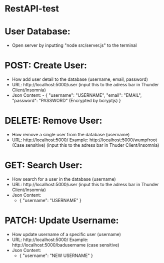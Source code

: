 # RestAPI-test

# User Database:

- Open server by inputting "node src/server.js" to the terminal

# POST: Create User:

- How add user detail to the database (username, email, password)
- URL: http://localhost:5000/user (input this to the adress bar in Thunder Client/Insomnia)
- Json Content: 
       - {
        "username": "USERNAME",
        "email": "EMAIL",
        "password": "PASSWORD" (Encrypted by bcryptjs)
       }

# DELETE: Remove User:

- How remove a single user from the database (username)
- URL: http://localhost:5000/<username>  Example:  http://localhost:5000/wumpfroot  (Case sensitive)
  (input this to the adress bar in Thuder Client/Insomnia)

# GET: Search User:

- How search for a user in the database (username)
- URL: http://localhost:5000/user (input this to the adress bar in Thunder Client/Insomnia)
- Json Content:
     - {
        "username": "USERNAME"
     }

# PATCH: Update Username:

- How update username of a specific user (username)
- URL: http://localhost:5000/<old username> Example: http://localhost:5000/badusername (case sensitive)
- Json Content:
     - {
       "username": "NEW USERNAME"
     }




